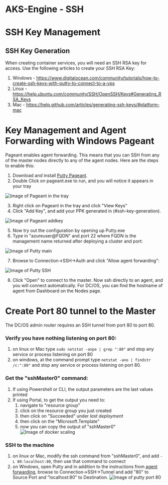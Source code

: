 # AKS-Engine - SSH

# SSH Key Management

## SSH Key Generation

When creating container services, you will need an SSH RSA key for access.  Use the following articles to create your SSH RSA Key:

1. Windows - https://www.digitalocean.com/community/tutorials/how-to-create-ssh-keys-with-putty-to-connect-to-a-vps
2. Linux - https://help.ubuntu.com/community/SSH/OpenSSH/Keys#Generating_RSA_Keys
3. Mac - https://help.github.com/articles/generating-ssh-keys/#platform-mac

# Key Management and Agent Forwarding with Windows Pageant

Pageant enables agent forwarding.  This means that you can SSH from any of the master nodes directly to any of the agent nodes.  Here are the steps to enable this:
 1. Download and install [Putty Pageant](http://www.chiark.greenend.org.uk/~sgtatham/putty/download.html).
 2. Double Click on pageant.exe to run, and you will notice it appears in your tray

  ![Image of Pageant in the tray](images/pageant-tray.png)

 3. Right click on Pageant in the tray and click "View Keys"
 4. Click "Add Key", and add your PPK generated in (#ssh-key-generation).

  ![Image of Pageant addkey](images/pageant-addkey.png)

 5. Now try out the configuration by opening up Putty.exe
 6. Type in "azureuser@FQDN" and port 22 where FQDN is the management name returned after deploying a cluster and port:

  ![Image of Putty main](images/putty-address.png)

 7. Browse to Connection->SSH->Auth and click "Allow agent forwarding":

  ![Image of Putty SSH](images/putty-agentforwarding.png)

 8. Click "Open" to connect to the master.  Now ssh directly to an agent, and you will connect automatically. For DC/OS, you can find the hostname of agent from Dashboard on the Nodes page.

# Create Port 80 tunnel to the Master

The DC/OS admin router requires an SSH tunnel from port 80 to port 80.

### Verify you have nothing listening on port 80:
  1. on linux or Mac type `sudo netstat -anpe | grep ":80"` and stop any service or process listening on port 80
  2. on windows, at the command prompt type `netstat -ano | findstr /c:":80"` and stop any service or process listening on port 80.

### Get the "sshMaster0" command:
  1. If using Powershell or CLI, the output parameters are the last values printed
  2. If using Portal, to get the output you need to:
      1. navigate to "resource group"
      2. click on the resource group you just created
      3. then click on "Succeeded" under *last deployment*
      4. then click on the "Microsoft.Template"
      5. now you can copy the output of "sshMaster0"
    ![Image of docker scaling](images/findingoutputs.png)

### SSH to the machine
  1. on linux or Mac, modify the ssh command from "sshMaster0", and add `-L 80:localhost:80`, then use that command to connect
  2. on Windows, open Putty and in addition to the instructions from [agent forwarding](#key-management-and-agent-forwarding-with-windows-pageant), browse to Connection->SSH->Tunnel and add "80" to Source Port and "localhost:80" to Destination.
  ![Image of putty port 80](images/putty-port80tunnel.png)
